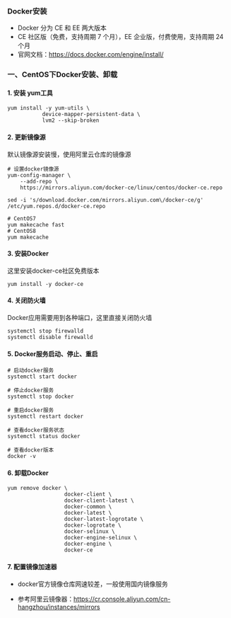 ### Docker安装
* Docker 分为 CE 和 EE 两大版本
* CE 社区版（免费，支持周期 7 个月），EE 企业版，付费使用，支持周期 24 个月
* 官网文档：https://docs.docker.com/engine/install/

### 一、CentOS下Docker安装、卸载
#### 1. 安装 yum工具
```
yum install -y yum-utils \
           device-mapper-persistent-data \
           lvm2 --skip-broken
```


#### 2. 更新镜像源
默认镜像源安装慢，使用阿里云仓库的镜像源

```
# 设置docker镜像源
yum-config-manager \
    --add-repo \
    https://mirrors.aliyun.com/docker-ce/linux/centos/docker-ce.repo
    
sed -i 's/download.docker.com/mirrors.aliyun.com\/docker-ce/g' /etc/yum.repos.d/docker-ce.repo

# CentOS7
yum makecache fast
# CentOS8
yum makecache 
```


#### 3. 安装Docker
这里安装docker-ce社区免费版本

```
yum install -y docker-ce
```


#### 4. 关闭防火墙
Docker应用需要用到各种端口，这里直接关闭防火墙

```
systemctl stop firewalld
systemctl disable firewalld
```


#### 5. Docker服务启动、停止、重启
```
# 启动docker服务
systemctl start docker  

# 停止docker服务
systemctl stop docker  

# 重启docker服务
systemctl restart docker  

# 查看docker服务状态
systemctl status docker

# 查看docker版本
docker -v
```

#### 6. 卸载Docker
```
yum remove docker \
                  docker-client \
                  docker-client-latest \
                  docker-common \
                  docker-latest \
                  docker-latest-logrotate \
                  docker-logrotate \
                  docker-selinux \
                  docker-engine-selinux \
                  docker-engine \
                  docker-ce
```


#### 7. 配置镜像加速器
* docker官方镜像仓库网速较差，一般使用国内镜像服务

* 参考阿里云镜像器：https://cr.console.aliyun.com/cn-hangzhou/instances/mirrors
